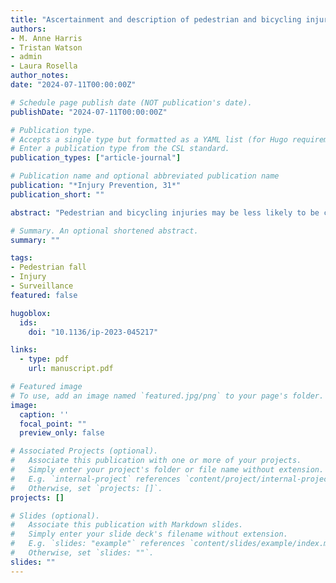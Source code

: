 ```yaml
---
title: "Ascertainment and description of pedestrian and bicycling injuries and fatalities in Ontario from administrative health records 2003–2017: contributions of non-collision falls and crashes"
authors:
- M. Anne Harris
- Tristan Watson
- admin
- Laura Rosella
author_notes:
date: "2024-07-11T00:00:00Z"

# Schedule page publish date (NOT publication's date).
publishDate: "2024-07-11T00:00:00Z"

# Publication type.
# Accepts a single type but formatted as a YAML list (for Hugo requirements).
# Enter a publication type from the CSL standard.
publication_types: ["article-journal"]

# Publication name and optional abbreviated publication name
publication: "*Injury Prevention, 31*"
publication_short: ""

abstract: "Pedestrian and bicycling injuries may be less likely to be captured by traffic injury surveillance relying on police reports, as non-collision injuries like pedestrian falls and single bicycle crashes are more likely to be missed. This study uses healthcare records to expand the ascertainment of active transportation injuries and evaluate their demographic and clinical features. We identified pedestrian and bicyclist injuries in records of deaths, hospitalizations, and emergency department visits in Ontario, Canada, from 2002 to 2017, describing the most common clinical injury codes and assessing counts and proportions of injury types captured by each ascertainment definition, including relevant fall injuries indicated as occurring on ‘street or highway’. Pedestrian falls represented over 50% of all pedestrian injuries and affected all age groups, particularly in non-fatal cases. Emergency department records of in-traffic bicycle injuries not involving collisions with motor vehicles increased from 14% in 2003 to 34% in 2017. Overall, the number of injuries indicated by these methods was substantially higher than official counts from police reports. Using healthcare records to ascertain bicyclist and pedestrian injuries, especially non-collision falls, can better capture the burden of injury associated with these transportation modes.""

# Summary. An optional shortened abstract.
summary: ""

tags:
- Pedestrian fall
- Injury
- Surveillance
featured: false

hugoblox:
  ids:
    doi: "10.1136/ip-2023-045217"

links:
  - type: pdf
    url: manuscript.pdf

# Featured image
# To use, add an image named `featured.jpg/png` to your page's folder. 
image:
  caption: ''
  focal_point: ""
  preview_only: false

# Associated Projects (optional).
#   Associate this publication with one or more of your projects.
#   Simply enter your project's folder or file name without extension.
#   E.g. `internal-project` references `content/project/internal-project/index.md`.
#   Otherwise, set `projects: []`.
projects: []

# Slides (optional).
#   Associate this publication with Markdown slides.
#   Simply enter your slide deck's filename without extension.
#   E.g. `slides: "example"` references `content/slides/example/index.md`.
#   Otherwise, set `slides: ""`.
slides: ""
---
```



